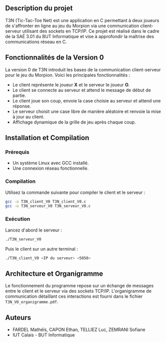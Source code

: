 ## Description du projet
T3N (Tic-Tac-Toe Net) est une application en C permettant à deux joueurs de s'affronter en ligne au jeu du Morpion via une communication client-serveur utilisant des sockets en TCP/IP. Ce projet est réalisé dans le cadre de la SAÉ 3.01 du BUT Informatique et vise à approfondir la maîtrise des communications réseau en C.

## Fonctionnalités de la Version 0
La version 0 de T3N introduit les bases de la communication client-serveur pour le jeu du Morpion. Voici les principales fonctionnalités :
- Le client représente le joueur **X** et le serveur le joueur **O**.
- Le client se connecte au serveur et attend le message de début de partie.
- Le client joue son coup, envoie la case choisie au serveur et attend une réponse.
- Le serveur choisit une case libre de manière aléatoire et renvoie la mise à jour au client.
- Affichage dynamique de la grille de jeu après chaque coup.

## Installation et Compilation
### Prérequis
- Un système Linux avec GCC installé.
- Une connexion réseau fonctionnelle.

### Compilation
Utilisez la commande suivante pour compiler le client et le serveur :
```bash
gcc -o T3N_client_V0 T3N_client_V0.c
gcc -o T3N_serveur_V0 T3N_serveur_V0.c
```

### Exécution
Lancez d'abord le serveur :
```bash
./T3N_serveur_V0
```

Puis le client sur un autre terminal :
```bash
./T3N_client_V0 <IP du serveur> <5050>
```

## Architecture et Organigramme
Le fonctionnement du programme repose sur un échange de messages entre le client et le serveur via des sockets TCP/IP. L'organigramme de communication détaillant ces interactions est fourni dans le fichier `T3N_V0_organigramme.pdf`.

## Auteurs
- FARDEL Mathéïs, CAPON Ethan, TELLIEZ Luc, ZEMRANI Sofiane
- IUT Calais - BUT Informatique